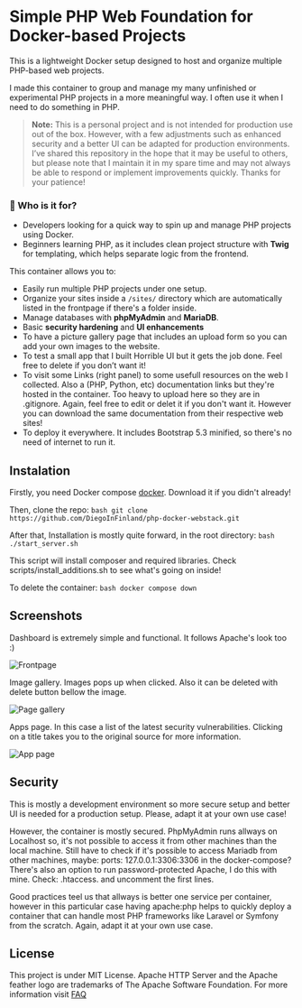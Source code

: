 # Simple PHP Web Foundation for Docker-based Projects

This is a lightweight Docker setup designed to host and organize multiple PHP-based web projects.

I made this container to group and manage my many unfinished or experimental PHP projects in a more meaningful way. I often use it when I need to do something in PHP.

> **Note:** This is a personal project and is not intended for production use out of the box. However, with a few adjustments such as enhanced security and a better UI can be adapted for production environments.
> I’ve shared this repository in the hope that it may be useful to others, but please note that I maintain it in my spare time and may not always be able to respond or implement improvements quickly. Thanks for your patience!

### 🌱 Who is it for?

- Developers looking for a quick way to spin up and manage PHP projects using Docker.
- Beginners learning PHP, as it includes clean project structure with **Twig** for templating, which helps separate logic from the frontend.

This container allows you to:

- Easily run multiple PHP projects under one setup.
- Organize your sites inside a `/sites/` directory which are automatically listed in the frontpage if there's a folder inside.
- Manage databases with **phpMyAdmin** and **MariaDB**.
- Basic **security hardening** and **UI enhancements**
- To have a picture gallery page that includes an upload form so you can add your own images to the website.
- To test a small app that I built Horrible UI but it gets the job done. Feel free to delete if you don’t want it!
- To visit some Links (right panel) to some usefull resources on the web I collected. Also a (PHP, Python, etc) documentation links but they're hosted in the container.
  Too heavy to upload here so they are in .gitignore. Again, feel free to edit or delet it if you don't want it. However you can download the same documentation from their respective web sites!
- To deploy it everywhere. It includes Bootstrap 5.3 minified, so there's no need of internet to run it.

## Instalation

Firstly, you need Docker compose [docker](https://docker.com). Download it if you didn't already!

Then, clone the repo:
```bash git clone https://github.com/DiegoInFinland/php-docker-webstack.git ```

After that, Installation is mostly quite forward, in the root directory:
```bash ./start_server.sh ```

This script will install composer and required libraries. Check scripts/install_additions.sh to see what's going on inside!

To delete the container:
```bash docker compose down ```

## Screenshots

Dashboard is extremely simple and functional. It follows Apache's look too :)

![Frontpage](scripts/img/frontpage.png)

Image gallery. Images pops up when clicked. Also it can be deleted with delete button bellow the image.

![Page gallery](scripts/img/gallery.png)

Apps page. In this case a list of the latest security vulnerabilities. Clicking on a title takes you to the original source for more information.

![App page](scripts/img/app.png)

## Security

This is mostly a development environment so more secure setup and better UI is needed for a production setup. Please, adapt it at your own use case!

However, the container is mostly secured. PhpMyAdmin runs allways on Localhost so, it's not possible to access it from other machines than the local machine. Still have to check if it's possible to access Mariadb from other machines, maybe: ports: 127.0.0.1:3306:3306 in the docker-compose? There's also an option to run password-protected Apache, I do this with mine. Check: .htaccess. and uncomment the first lines.

Good practices teel us that allways is better one service per container, however in this particular case having apache:php helps to quickly deploy a container that can handle most PHP frameworks like Laravel or Symfony from the scratch. Again, adapt it at your own use case.

## License

This project is under MIT License. Apache HTTP Server and the Apache feather logo are trademarks of The Apache Software Foundation. For more information visit [FAQ](https://www.apache.org/foundation/marks/faq/)
